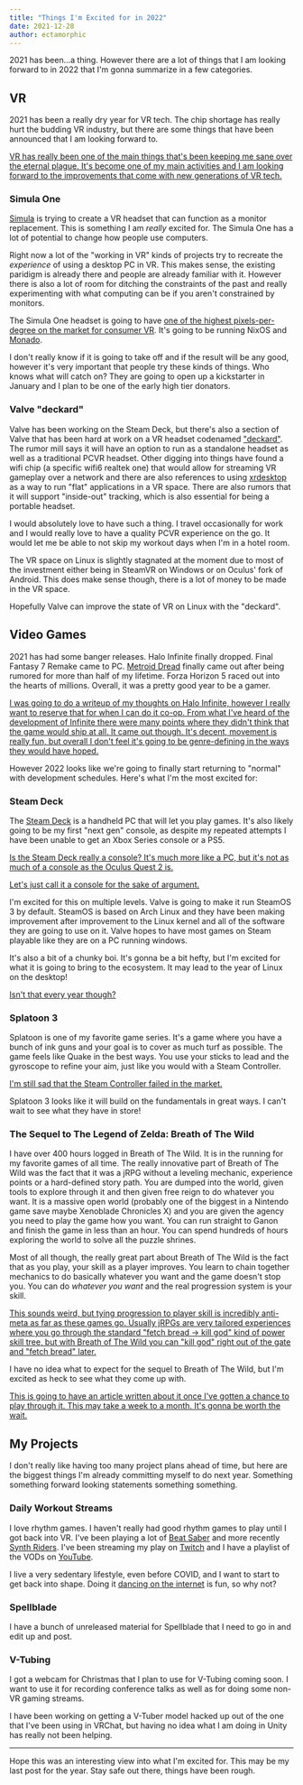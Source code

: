 ```yaml
---
title: "Things I'm Excited for in 2022"
date: 2021-12-28
author: ectamorphic
---
```


2021 has been...a thing. However there are a lot of things that I am looking
forward to in 2022 that I'm gonna summarize in a few categories.

## VR

2021 has been a really dry year for VR tech. The chip shortage has really hurt
the budding VR industry, but there are some things that have been announced that
I am looking forward to.

[VR has really been one of the main things that's been keeping me sane over the
eternal plague. It's become one of my main activities and I am looking forward
to the improvements that come with new generations of VR
tech.](conversation://Cadey/enby)

### Simula One

[Simula](https://simulavr.com/) is trying to create a VR headset that can
function as a monitor replacement. This is something I am _really_ excited for.
The Simula One has a lot of potential to change how people use computers.

Right now a lot of the "working in VR" kinds of projects try to recreate the
_experience_ of using a desktop PC in VR. This makes sense, the existing
paridigm is already there and people are already familiar with it. However there
is also a lot of room for ditching the constraints of the past and really
experimenting with what computing can be if you aren't constrained by monitors.

The Simula One headset is going to have [one of the highest pixels-per-degree on
the market for consumer VR](https://simulavr.com/blog/vr-comparison/). It's
going to be running NixOS and [Monado](https://monado.freedesktop.org/).

I don't really know if it is going to take off and if the result will be any
good, however it's very important that people try these kinds of things. Who
knows what will catch on? They are going to open up a kickstarter in January and
I plan to be one of the early high tier donators.

### Valve "deckard"

Valve has been working on the Steam Deck, but there's also a section of Valve
that has been hard at work on a VR headset codenamed
["deckard"](https://www.theverge.com/2021/9/29/22699914/valve-deckard-standalone-vr-headset-prototype-development).
The rumor mill says it will have an option to run as a standalone headset as
well as a traditional PCVR headset. Other digging into things have found a wifi
chip (a specific wifi6 realtek one) that would allow for streaming VR gameplay
over a network and there are also references to using
[xrdesktop](https://www.collabora.com/news-and-blog/news-and-events/moving-the-linux-desktop-to-another-reality.html)
as a way to run "flat" applications in a VR space. There are also rumors that it
will support "inside-out" tracking, which is also essential for being a portable
headset.

I would absolutely love to have such a thing. I travel occasionally for work and
I would really love to have a quality PCVR experience on the go. It would let me
be able to not skip my workout days when I'm in a hotel room.

The VR space on Linux is slightly stagnated at the moment due to most of the
investment either being in SteamVR on Windows or on Oculus' fork of Android.
This does make sense though, there is a lot of money to be made in the VR space.

Hopefully Valve can improve the state of VR on Linux with the "deckard".

## Video Games

2021 has had some banger releases. Halo Infinite finally dropped. Final Fantasy
7 Remake came to PC. [Metroid
Dread](https://xeiaso.net/blog/metroid-dread-review-2021-10-10) finally
came out after being rumored for more than half of my lifetime. Forza Horizon 5
raced out into the hearts of millions. Overall, it was a pretty good year to be
a gamer.

[I was going to do a writeup of my thoughts on Halo Infinite, however I really
want to reserve that for when I can do it co-op. From what I've heard of the
development of Infinite there were many points where they didn't think that the
game would ship at all. It came out though. It's decent, movement is really fun,
but overall I don't feel it's going to be genre-defining in the ways they would
have hoped.](conversation://Cadey/coffee)

However 2022 looks like we're going to finally start returning to "normal" with
development schedules. Here's what I'm the most excited for:

### Steam Deck

The [Steam Deck](https://www.steamdeck.com/en/) is a handheld PC that will let
you play games. It's also likely going to be my first "next gen" console, as
despite my repeated attempts I have been unable to get an Xbox Series console or
a PS5.

[Is the Steam Deck really a console? It's much more like a PC, but it's not as
much of a console as the Oculus Quest 2 is.](conversation://Mara/hmm)

[Let's just call it a console for the sake of
argument.](conversation://Cadey/coffee)

I'm excited for this on multiple levels. Valve is going to make it run SteamOS 3
by default. SteamOS is based on Arch Linux and they have been making improvement
after improvement to the Linux kernel and all of the software they are going to
use on it. Valve hopes to have most games on Steam playable like they are on a
PC running windows.

It's also a bit of a chunky boi. It's gonna be a bit hefty, but I'm excited for
what it is going to bring to the ecosystem. It may lead to the year of Linux on
the desktop!

[Isn't that every year though?](conversation://Mara/hmm)

### Splatoon 3

Splatoon is one of my favorite game series. It's a game where you have a bunch
of ink guns and your goal is to cover as much turf as possible. The game feels
like Quake in the best ways. You use your sticks to lead and the gyroscope to
refine your aim, just like you would with a Steam Controller.

[I'm still sad that the Steam Controller failed in the
market.](conversation://Cadey/coffee)

Splatoon 3 looks like it will build on the fundamentals in great ways. I can't
wait to see what they have in store!

### The Sequel to The Legend of Zelda: Breath of The Wild

I have over 400 hours logged in Breath of The Wild. It is in the running for my
favorite games of all time. The really innovative part of Breath of The Wild was
the fact that it was a jRPG without a leveling mechanic, experience points or a
hard-defined story path. You are dumped into the world, given tools to explore
through it and then given free reign to do whatever you want. It is a massive
open world (probably one of the biggest in a Nintendo game save maybe Xenoblade
Chronicles X) and you are given the agency you need to play the game how you
want. You can run straight to Ganon and finish the game in less than an hour.
You can spend hundreds of hours exploring the world to solve all the puzzle
shrines.

Most of all though, the really great part about Breath of The Wild is the fact
that as you play, your skill as a player improves. You learn to chain together
mechanics to do basically whatever you want and the game doesn't stop you. You
can do _whatever you want_ and the real progression system is your skill.

[This sounds weird, but tying progression to player skill is incredibly
anti-meta as far as these games go. Usually jRPGs are very tailored experiences
where you go through the standard "fetch bread -> kill god" kind of power skill
tree, but with Breath of The Wild you can "kill god" right out of the gate and
"fetch bread" later.](conversation://Cadey/enby)

I have no idea what to expect for the sequel to Breath of The Wild, but I'm
excited as heck to see what they come up with.

[This is going to have an article written about it once I've gotten a chance to
play through it. This may take a week to a month. It's gonna be worth the
wait.](conversation://Cadey/enby)

## My Projects

I don't really like having too many project plans ahead of time, but here are
the biggest things I'm already committing myself to do next year. Something
something forward looking statements something something.

### Daily Workout Streams

I love rhythm games. I haven't really had good rhythm games to play until I got
back into VR. I've been playing a lot of [Beat
Saber](https://store.steampowered.com/app/620980/Beat_Saber/) and more recently
[Synth Riders](https://synthridersvr.com/). I've been streaming my play on
[Twitch](https://www.twitch.tv/princessxen) and I have a playlist of the VODs on
[YouTube](https://www.youtube.com/playlist?list=PLJDDsMrk2tSH3nhLWqV8IZLgae1CNYurH).

I live a very sedentary lifestyle, even before COVID, and I want to start to get
back into shape. Doing it [dancing on the
internet](https://youtu.be/q3F06mKP2uk?list=PLJDDsMrk2tSH3nhLWqV8IZLgae1CNYurH&t=4342)
is fun, so why not?

### Spellblade

I have a bunch of unreleased material for Spellblade that I need to go in and
edit up and post.

### V-Tubing

I got a webcam for Christmas that I plan to use for V-Tubing coming soon. I want
to use it for recording conference talks as well as for doing some non-VR gaming
streams.

I have been working on getting a V-Tuber model hacked up out of the one that
I've been using in VRChat, but having no idea what I am doing in Unity has
really not been helping.

---

Hope this was an interesting view into what I'm excited for. This may be my last
post for the year. Stay safe out there, things have been rough.
